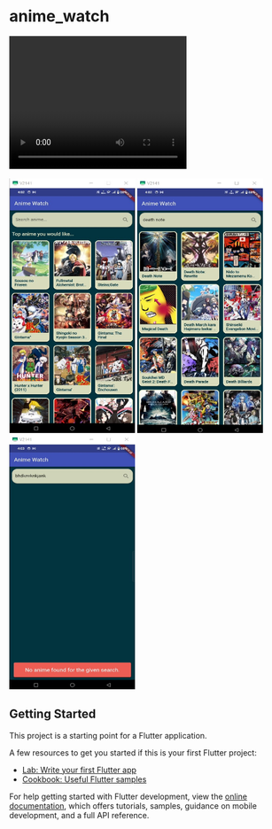 # anime_watch
<video width="320" height="240" controls>
  <source src="
https://github.com/Akash1437/Anime_Watch/assets/107811139/471eb03c-cebb-435a-a85b-77b9c51178e5

" type="video/mp4">
  
</video>

<br>

<img src="AW_home.jpg" alt="ss" width="227" height="460">    <img src="aw_search_found.jpg" alt="ss" width="227" height="460"> 
<br>
 <img src="aw_s_notfound.jpg" alt="ss" width="227" height="460">
 <br>
 
## Getting Started

This project is a starting point for a Flutter application.

A few resources to get you started if this is your first Flutter project:

- [Lab: Write your first Flutter app](https://docs.flutter.dev/get-started/codelab)
- [Cookbook: Useful Flutter samples](https://docs.flutter.dev/cookbook)

For help getting started with Flutter development, view the
[online documentation](https://docs.flutter.dev/), which offers tutorials,
samples, guidance on mobile development, and a full API reference.
